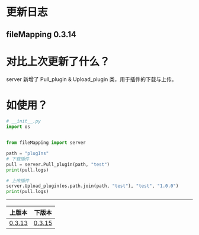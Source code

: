 # 更新日志
## fileMapping 0.3.14


# 对比上次更新了什么？
server 新增了 Pull_plugin & Upload_plugin 类，用于插件的下载与上传。

# 如使用？
```python
# __init__.py
import os


from fileMapping import server

path = "plugIns"
# 下载插件
pull = server.Pull_plugin(path, "test")
print(pull.logs)

# 上传插件
server.Upload_plugin(os.path.join(path, "test"), "test", "1.0.0")
print(pull.logs)

```


------

|                    上版本                    |              下版本              |
|:-----------------------------------------:|:-----------------------------:|
| [0.3.13](changelog-0.3.13.md) | [0.3.15](changelog-0.3.15.md) |

